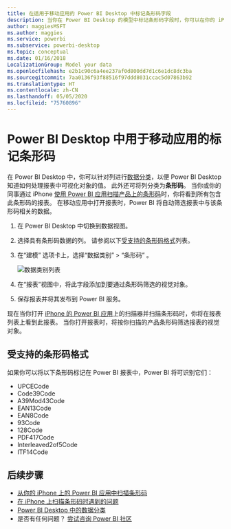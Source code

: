```yaml
---
title: 在适用于移动应用的 Power BI Desktop 中标记条形码字段
description: 当你在 Power BI Desktop 的模型中标记条形码字段时，你可以在你的 iPhone 的 Power BI 应用中自动为条形码筛选数据。
author: maggiesMSFT
ms.author: maggies
ms.service: powerbi
ms.subservice: powerbi-desktop
ms.topic: conceptual
ms.date: 01/16/2018
LocalizationGroup: Model your data
ms.openlocfilehash: e2b1c90c6a4ee237af0d800dd7d1c6e1dc8dc3ba
ms.sourcegitcommit: 7aa0136f93f88516f97ddd8031ccac5d07863b92
ms.translationtype: HT
ms.contentlocale: zh-CN
ms.lasthandoff: 05/05/2020
ms.locfileid: "75760896"
---
```

# <a name="tag-barcodes-in-power-bi-desktop-for-use-in-the-mobile-app"></a>Power BI Desktop 中用于移动应用的标记条形码

在 Power BI Desktop 中，你可以针对列进行[数据分类](desktop-data-categorization.md)，以便 Power BI Desktop 知道如何处理报表中可视化对象的值。 此外还可将列分类为**条形码**。 当你或你的同事通过 iPhone [使用 Power BI 应用扫描产品上的条形码](consumer/mobile/mobile-apps-scan-barcode-iphone.md)时，你将看到所有包含此条形码的报表。 在移动应用中打开报表时，Power BI 将自动筛选报表中与该条形码相关的数据。

1. 在 Power BI Desktop 中切换到数据视图。
2. 选择具有条形码数据的列。 请参阅以下[受支持的条形码格式](#supported-barcode-formats)列表。
3. 在“建模”  选项卡上，选择“数据类别”   > “条形码”  。
   
    ![数据类别列表](media/desktop-mobile-barcodes/power-bi-desktop-barcode.png)
4. 在“报表”视图中，将此字段添加到要通过条形码筛选的视觉对象。
5. 保存报表并将其发布到 Power BI 服务。

现在当你打开 [iPhone 的 Power BI 应用](consumer/mobile/mobile-iphone-app-get-started.md)上的扫描器并扫描条形码时，你将在报表列表上看到此报表。 当你打开报表时，将按你扫描的产品条形码筛选报表的视觉对象。

## <a name="supported-barcode-formats"></a>受支持的条形码格式
如果你可以将以下条形码标记在 Power BI 报表中，Power BI 将可识别它们： 

* UPCECode 
* Code39Code  
* A39Mod43Code 
* EAN13Code 
* EAN8Code  
* 93Code  
* 128Code 
* PDF417Code 
* Interleaved2of5Code 
* ITF14Code 

## <a name="next-steps"></a>后续步骤
* [从你的 iPhone 上的 Power BI 应用中扫描条形码](consumer/mobile/mobile-apps-scan-barcode-iphone.md)
* [在 iPhone 上扫描条形码时遇到的问题](consumer/mobile/mobile-apps-scan-barcode-iphone.md#issues-with-scanning-a-barcode)
* [Power BI Desktop 中的数据分类](desktop-data-categorization.md)  
* 是否有任何问题？ [尝试咨询 Power BI 社区](https://community.powerbi.com/)

